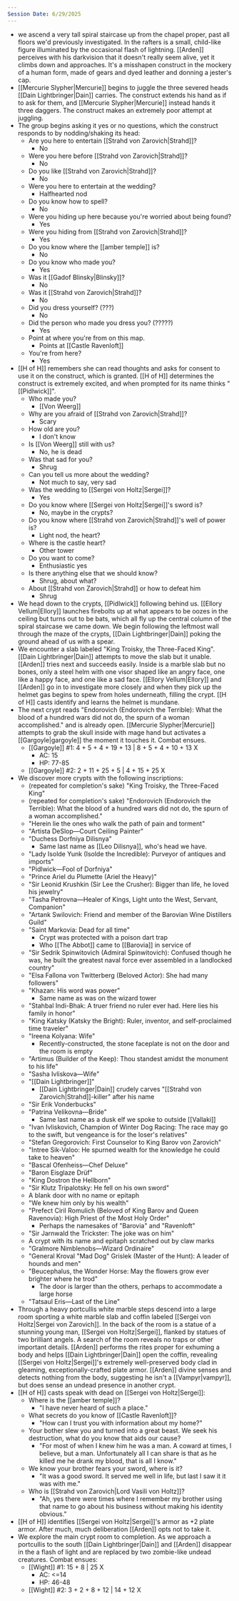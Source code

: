 ```yaml
---
Session Date: 6/29/2025
---
```

- we ascend a very tall spiral staircase up from the chapel proper, past all floors we'd previously investigated. In the rafters is a small, child-like figure illuminated by the occasional flash of lightning. [[Arden]] perceives with his darkvision that it doesn't really seem alive, yet it climbs down and approaches. It's a misshapen construct in the mockery of a human form, made of gears and dyed leather and donning a jester's cap.
- [[Mercurie Slypher|Mercurie]] begins to juggle the three severed heads [[Dain Lightbringer|Dain]] carries. The construct extends his hand as if to ask for them, and [[Mercurie Slypher|Mercurie]] instead hands it three daggers. The construct makes an extremely poor attempt at juggling.
- The group begins asking it yes or no questions, which the construct responds to by nodding/shaking its head:
	- Are you here to entertain [[Strahd von Zarovich|Strahd]]?
		- No
	- Were you here before [[Strahd von Zarovich|Strahd]]?
		- No
	- Do you like [[Strahd von Zarovich|Strahd]]?
		- No
	- Were you here to entertain at the wedding?
		- Halfhearted nod
	- Do you know how to spell?
		- No
	- Were you hiding up here because you're worried about being found?
		- Yes
	- Were you hiding from [[Strahd von Zarovich|Strahd]]?
		- Yes
	- Do you know where the [[amber temple]] is?
		- No
	- Do you know who made you?
		- Yes
	- Was it [[Gadof Blinsky|Blinsky]]?
		- No
	- Was it [[Strahd von Zarovich|Strahd]]?
		- No
	- Did you dress yourself? (???)
		- No
	- Did the person who made you dress you? (?????)
		- Yes
	- Point at where you're from on this map.
		- Points at [[Castle Ravenloft]]
	- You're from here?
		- Yes
- [[H of H]] remembers she can read thoughts and asks for consent to use it on the construct, which is granted. [[H of H]] determines the construct is extremely excited, and when prompted for its name thinks "[[Pidlwick]]".
	- Who made you?
		- [[Von Weerg]]
	- Why are you afraid of [[Strahd von Zarovich|Strahd]]?
		- Scary
	- How old are you?
		- I don't know
	- Is [[Von Weerg]] still with us?
		- No, he is dead
	- Was that sad for you?
		- Shrug
	- Can you tell us more about the wedding?
		-  Not much to say, very sad
	- Was the wedding to [[Sergei von Holtz|Sergei]]?
		- Yes
	- Do you know where [[Sergei von Holtz|Sergei]]'s sword is?
		- No, maybe in the crypts?
	- Do you know where [[Strahd von Zarovich|Strahd]]'s well of power is?
		- Light nod, the heart?
	- Where is the castle heart?
		- Other tower
	- Do you want to come?
		- Enthusiastic yes
	- Is there anything else that we should know?
		- Shrug, about what?
	- About [[Strahd von Zarovich|Strahd]] or how to defeat him
		- Shrug
- We head down to the crypts, [[Pidlwick]] following behind us. [[Ellory Vellum|Ellory]] launches firebolts up at what appears to be oozes in the ceiling but turns out to be bats, which all fly up the central column of the spiral staircase we came down. We begin following the leftmost wall through the maze of the crypts, [[Dain Lightbringer|Dain]] poking the ground ahead of us with a spear.
- We encounter a slab labeled "King Troisky, the Three-Faced King". [[Dain Lightbringer|Dain]] attempts to move the slab but it unable. [[Arden]] tries next and succeeds easily. Inside is a marble slab but no bones, only a steel helm with one visor shaped like an angry face, one like a happy face, and one like a sad face. [[Ellory Vellum|Ellory]] and [[Arden]] go in to investigate more closely and when they pick up the helmet gas begins to spew from holes underneath, filling the crypt. [[H of H]] casts identify and learns the helmet is mundane.
- The next crypt reads "Endorovich (Endorovich the Terrible): What the blood of a hundred wars did not do, the spurn of a woman accomplished." and is already open. [[Mercurie Slypher|Mercurie]] attempts to grab the skull inside with mage hand but activates a [[Gargoyle|gargoyle]] the moment it touches it. Combat ensues. 
	- [[Gargoyle]] #1: 4 + 5 + 4 + 19 + 13 | 8 + 5 + 4 + 10 + 13 X
		- AC: 15
		- HP: 77-85
	- [[Gargoyle]] #2:  2 + 11 + 25 + 5 | 4 + 15 + 25 X
- We discover more crypts with the following inscriptions:
	- (repeated for completion's sake) "King Troisky, the Three-Faced King"
	- (repeated for completion's sake) "Endorovich (Endorovich the Terrible): What the blood of a hundred wars did not do, the spurn of a woman accomplished."
	- "Herein lie the ones who walk the path of pain and torment"
	- "Artista DeSlop—Court Ceiling Painter"
	- "Duchess Dorfniya Dilisnya"
		- Same last name as [[Leo Dilisnya]], who's head we have.
	- "Lady Isolde Yunk (Isolde the Incredible): Purveyor of antiques and imports"
	- "Pidlwick—Fool of Dorfniya"
	- "Prince Ariel du Plumette (Ariel the Heavy)"
	- "Sir Leonid Krushkin (Sir Lee the Crusher): Bigger than life, he loved his jewelry"
	- "Tasha Petrovna—Healer of Kings, Light unto the West, Servant, Companion"
	- "Artank Swilovich: Friend and member of the Barovian Wine Distillers Guild"
	- "Saint Markovia: Dead for all time"
		- Crypt was protected with a poison dart trap
		- Who [[The Abbot]] came to [[Barovia]] in service of
	- "Sir Sedrik Spinwitovich (Admiral Spinwitovich): Confused though he was, he built the greatest naval force ever assembled in a landlocked country"
	- "Elsa Fallona von Twitterberg (Beloved Actor): She had many followers"
	- "Khazan: His word was power"
		- Same name as was on the wizard tower
	- "Stahbal Indi-Bhak: A truer friend no ruler ever had. Here lies his family in honor"
	- "King Katsky (Katsky the Bright): Ruler, inventor, and self-proclaimed time traveler"
	- "Ireena Kolyana: Wife"
		- Recently-constructed, the stone faceplate is not on the door and the room is empty
	- "Artimus (Builder of the Keep): Thou standest amidst the monument to his life"
	- "Sasha Ivliskova—Wife"
	- "[[Dain Lightbringer]]"
		- [[Dain Lightbringer|Dain]] crudely carves "[[Strahd von Zarovich|Strahd]]-killer" after his name
	- "Sir Erik Vonderbucks"
	- "Patrina Velikovna—Bride"
		- Same last name as a dusk elf we spoke to outside [[Vallaki]]
	- "Ivan Ivliskovich, Champion of Winter Dog Racing: The race may go to the swift, but vengeance is for the loser's relatives"
	- "Stefan Gregorovich: First Counselor to King Barov von Zarovich"
	- "Intree Sik-Valoo: He spurned wealth for the knowledge he could take to heaven"
	- "Bascal Ofenheiss—Chef Deluxe"
	- "Baron Eisglaze Drüf"
	- "King Dostron the Hellborn"
	- "Sir Klutz Tripalotsky: He fell on his own sword"
	- A blank door with no name or epitaph
	- "We knew him only by his wealth"
	- "Prefect Ciril Romulich (Beloved of King Barov and Queen Ravenovia): High Priest of the Most Holy Order"
		- Perhaps the namesakes of "Barovia" and "Ravenloft"
	- "Sir Jarnwald the Trickster: The joke was on him"
	- A crypt with its name and epitaph scratched out by claw marks
	- "Gralmore Nimblenobs—Wizard Ordinaire"
	- "General Kroval "Mad Dog" Grislek (Master of the Hunt): A leader of hounds and men"
	- "Beucephalus, the Wonder Horse: May the flowers grow ever brighter where he trod"
		- The door is larger than the others, perhaps to accommodate a large horse
	- "Tatsaul Eris—Last of the Line"
- Through a heavy portcullis white marble steps descend into a large room sporting a white marble slab and coffin labeled [[Sergei von Holtz|Sergei von Zarovich]]. In the back of the room is a statue of a stunning young man, [[Sergei von Holtz|Sergei]], flanked by statues of two brilliant angels. A search of the room reveals no traps or other important details. [[Arden]] performs the rites proper for exhuming a body and helps [[Dain Lightbringer|Dain]] open the coffin, revealing [[Sergei von Holtz|Sergei]]'s extremely well-preserved body clad in gleaming, exceptionally-crafted plate armor. [[Arden]] divine senses and detects nothing from the body, suggesting he isn't a [[Vampyr|vampyr]], but does sense an undead presence in another crypt.
- [[H of H]] casts speak with dead on [[Sergei von Holtz|Sergei]]:
	- Where is the [[amber temple]]?
		- "I have never heard of such a place."
	- What secrets do you know of [[Castle Ravenloft]]?
		- "How can I trust you with information about my home?"
	- Your bother slew you and turned into a great beast. We seek his destruction, what do you know that aids our cause?
		- "For most of when I knew him he was a man. A coward at times, I believe, but a man. Unfortunately all I can share is that as he killed me he drank my blood, that is all I know."
	- We know your brother fears your sword, where is it?
		- "It was a good sword. It served me well in life, but last I saw it it was with me."
	- Who is [[Strahd von Zarovich|Lord Vasili von Holtz]]?
		- "Ah, yes there were times where I remember my brother using that name to go about his business without making his identity obvious."
- [[H of H]] identifies [[Sergei von Holtz|Sergei]]'s armor as +2 plate armor. After much, much deliberation [[Arden]] opts not to take it.
- We explore the main crypt room to completion. As we approach a portcullis to the south [[Dain Lightbringer|Dain]] and [[Arden]] disappear in the a flash of light and are replaced by two zombie-like undead creatures. Combat ensues:
	- [[Wight]] #1: 15 + 8 | 25 X
		- AC: <=14
		- HP: 46-48
	- [[Wight]] #2: 3 + 2 + 8 + 12 | 14 + 12 X